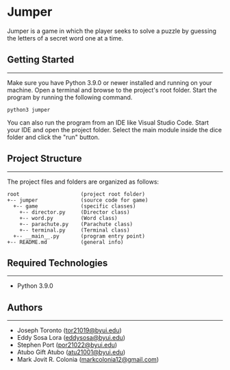 # Jumper
Jumper is a game in which the player seeks to solve a puzzle by guessing the letters of a secret word one at a time.

## Getting Started
---
Make sure you have Python 3.9.0 or newer installed and running on your machine. Open a terminal and browse to the project's root folder. Start the program by running the following command.
```
python3 jumper 
```
You can also run the program from an IDE like Visual Studio Code. Start your IDE and open the project folder. Select the main module inside the dice folder and click the "run" button.

## Project Structure
---
The project files and folders are organized as follows:
```
root                    (project root folder)
+-- jumper              (source code for game)
  +-- game              (specific classes)
    +-- director.py     (Director class)
    +-- word.py         (Word class)
    +-- parachute.py    (Parachute class)
    +-- terminal.py     (Terminal class)
  +-- __main__.py       (program entry point)
+-- README.md           (general info)
```

## Required Technologies
---
* Python 3.9.0

## Authors
---
* Joseph Toronto (tor21019@byui.edu)
* Eddy Sosa Lora (eddysosa@byui.edu)
* Stephen Port (por21022@byui.edu)
* Atubo Gift Atubo (atu21001@byui.edu)
* Mark Jovit R. Colonia (markcolonia12@gmail.com)
